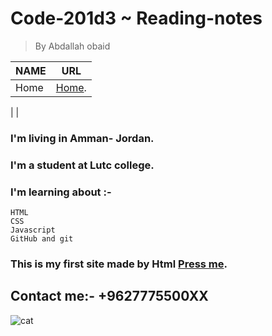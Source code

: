 # Code-201d3 ~ Reading-notes
> By Abdallah obaid

**NAME** | **URL**
------------ | -------------
Home | [Home](https://abdallah-obaid.github.io/reading-notes/).
 | 
 | 

### I'm living in Amman- Jordan.
### I'm a student at Lutc college.
### I'm learning about :-
```
HTML
CSS
Javascript
GitHub and git
```

### This is my first site made by Html [Press me](https://midnightbluepungentservers.abdallahobaid.repl.co/).

## Contact me:- +9627775500XX


![cat](https://as1.ftcdn.net/jpg/01/93/38/40/500_F_193384026_F34lj9rX9W4ixlVZBrTJmijK010Tdv0j.jpg)

